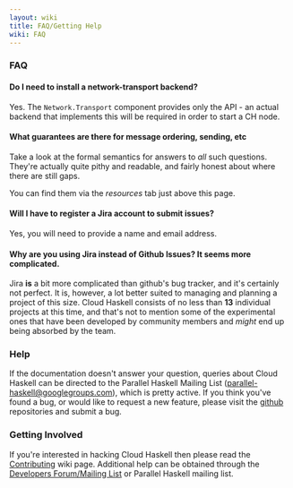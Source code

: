 ```yaml
---
layout: wiki
title: FAQ/Getting Help
wiki: FAQ
---
```


### FAQ

#### Do I need to install a network-transport backend?

Yes. The `Network.Transport` component provides only the API - an actual
backend that implements this will be required in order to start a CH node.

#### What guarantees are there for message ordering, sending, etc

Take a look at the formal semantics for answers to *all* such questions.
They're actually quite pithy and readable, and fairly honest about where
there are still gaps.

You can find them via the *resources* tab just above this page.

#### Will I have to register a Jira account to submit issues?

Yes, you will need to provide a name and email address.

#### Why are you using Jira instead of Github Issues? It seems more complicated.

Jira **is** a bit more complicated than github's bug tracker, and it's certainly
not perfect. It is, however, a lot better suited to managing and planning a
project of this size. Cloud Haskell consists of no less than **13** individual
projects at this time, and that's not to mention some of the experimental ones
that have been developed by community members and *might* end up being absorbed
by the team.

### Help

If the documentation doesn't answer your question, queries about Cloud Haskell
can be directed to the Parallel Haskell Mailing List
(parallel-haskell@googlegroups.com), which is pretty active. If you think
you've found a bug, or would like to request a new feature, please visit the
[github](https://github.com/haskell-distributed) repositories and submit a bug.

### Getting Involved

If you're interested in hacking Cloud Haskell then please read the
[Contributing](/wiki/contributing.html) wiki page. Additional help can be obtained through the
[Developers Forum/Mailing List](https://groups.google.com/forum/?fromgroups=#!forum/cloud-haskell-developers)
or Parallel Haskell mailing list.
